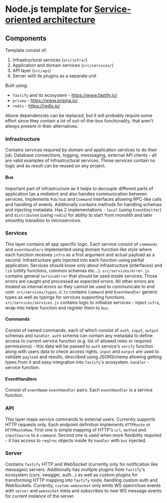 # Node.js template for [Service-oriented architecture](https://en.wikipedia.org/wiki/Service-oriented_architecture)

## Components

Template consist of:

1. Infrastructural services (`src/infra/`)
1. Application and domain services (`src/services/`)
1. API layer (`src/api`)
1. Server with its plugins as a separate unit

Built using:

- `fastify` and its ecosystem - https://www.fastify.io/
- `prisma` - https://www.prisma.io/
- `redis` - https://redis.io/

Above dependencies can be replaced, but it will probably require some effort since they contain
a lot of out-of-the-box functionality, that aren't always present in their alternatives.

### Infrastructure

Contains services required by domain and application services to do their job.
Database connections, logging, messsaging, external API clients - all are valid examples
of Infrastructural services. Those services contain no logic and as result can be reused
on any project.

#### Bus

Important part of infrastructure as it helps to decouple different parts of application
(as a midiator) and also handles communication between services. Implements `Pub/Sub` and
`Command` interfaces allowing RPC-like calls and handling of events. Additonally contains
methods for handling schemas and injecting metadata.
Has 2 implementations - `local` (using `EventEmitter`) and `distributed` (using `redis`)
for ability to start from monolith and later smoothly transition to microservices.

### Services

This layer contains all app specific logic. Each service consist of `commands` and `eventHandlers`
implemented using domain function like style where each function receives `infra` as a first
argument and actual payload as a second. Infrastructure gets injected into each function using
partial application.
Services should know only about Infrastructure (interfaces) and `lib` (utility functions, common
schemas etc...).
`src/services/error.js` contains general `ServiceError` that should be used inside services.
Those errors are caught and processed as expected errors. All other errors are treated as
internal errors so they cannot be used to communicate to end user.
`src/services/types.d.ts` contains `Command` and `EventHandler` generic types as well as typings
for services supporting functions.
`src/services/services.js` contains logic to initialize services - inject `infra`, wrap into helper
function and register them to `bus`.

#### Commands

Consist of named commands, each of which consist of `auth`, `input`, `output` schemas and `handler`.
`auth` schema can contain any metadata to define access to current service function (e.g. list
of allowed roles or required permissions) - this data will be passed to `auth` service's `verify`
function along with users data to check access rights.
`input` and `output` are used to validate `payload` and results, described using JSONSchema
allowing getting types from it and easy integration into `fastify`'s ecosystem.
`handler` - service function.

#### EventHandlers

Consist of `eventName` `eventHandler` pairs. Each `eventHandler` is a service function.

### API

This layer maps service commands to external users. Currently supports HTTP requests only.
Each endpoint definition implements `HTTPRoute` or `HTTPRouteRaw`.
First one is simple mapping of HTTP's `url`, `method` and `inputSource` to a `command`.
Second one is used when more flexibility required - it has access to `req`/`res` objects
inside its `handler` with `bus` injected.

### Server

Contains `fastify` HTTP and WebSocket (currently only for notification like messages) servers.
Additionally has multiple plugins from `fastify`'s ecosystem (cors, swagger, auth...) as well as
custom plugins for transforming HTTP mapping into `fastify` route, handling custom auth and
WebSockets. Currently, `custom-websocket` only emits WS open/close events with `server` and
`websocket` meta and subscribes to new WS message events for current instance of the server.
